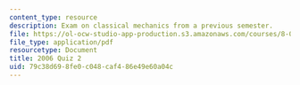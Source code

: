 ```yaml
---
content_type: resource
description: Exam on classical mechanics from a previous semester.
file: https://ol-ocw-studio-app-production.s3.amazonaws.com/courses/8-012-physics-i-classical-mechanics-fall-2008/79c38d698fe0c048caf486e49e60a04c_quiz3_pract.pdf
file_type: application/pdf
resourcetype: Document
title: 2006 Quiz 2
uid: 79c38d69-8fe0-c048-caf4-86e49e60a04c
---
```

